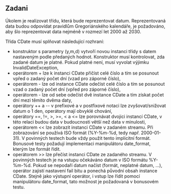 ## Zadani

Úkolem je realizovat třídu, která bude reprezentovat datum. Reprezentovaná data budou odpovídat pravidlům Gregoriánského kalendáře, je požadováno, aby šlo reprezentovat data nejméně v rozmezí let 2000 až 2030.

Třída CDate musí splňovat následující rozhraní:

-   konstruktor s parametry (y,m,d) vytvoří novou instanci třídy s datem nastaveným podle předaných hodnot. Konstruktor musí kontrolovat, zda zadané datum je platné. Pokud platné není, musí vyvolat výjimku InvalidDateException,
-   operátorem + lze k instanci CDate přičíst celé číslo a tím se posunout vpřed o zadaný počet dní (vzad pro záporné číslo),
-   operátorem - lze od instance CDate odečíst celé číslo a tím se posunout vzad o zadaný počet dní (vpřed pro záporné číslo),
-   operátorem - lze od sebe odečíst dvě instance CDate a tím získat počet dní mezi těmito dvěma daty,
-   operátory ++ a -- v prefixové a v postfixové notaci lze zvyšovat/snižovat datum o 1 den, operátory mají obvyklé chování,
-   operátory ==, !=, >, >=, < a <= lze porovnávat dvojici instancí CDate, v této relaci budou data v budoucnosti větší než data v minulosti,
-   operátorem << lze zobrazit instanci CDate v zadaném streamu. Při zobrazování se používá ISO formát (%Y-%m-%d, tedy např. 2000-01-31). V povinných testech bude vždy použit tento implicitní formát. Bonusové testy požadují implementaci manipulátoru date\_format, kterým lze formát řídit.
-   operátorem >> lze přečíst instanci CDate ze zadaného streamu. V povinných testech je na vstupu očekáváno datum v ISO formátu %Y-%m-%d. Pokud se nepodaří datum načíst (formát, neplatné datum, ...), operátor zajistí nastavení fail bitu a ponechá původní obsah instance CDate. Stejně jako výstupní operátor, i vstup lze řídit pomocí manipulátoru date\_format, tato možnost je požadovaná v bonusovém testu.

